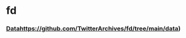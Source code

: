 # fd
### [Data](https://github.com/TwitterArchives/fd/tree/main/data)https://github.com/TwitterArchives/fd/tree/main/data)
